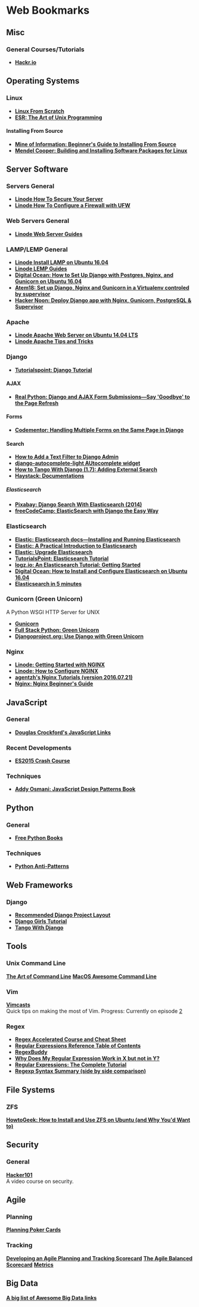 Web Bookmarks
=============

Misc
----

### General Courses/Tutorials ###
- **[Hackr.io][misc_general_01]**


Operating Systems
-----------------

### Linux ###
- **[Linux From Scratch][linux_01]**
- **[ESR: The Art of Unix Programming][linux_02]**

#### Installing From Source ####
- **[Mine of Information: Beginner's Guide to Installing From Source][linux_source_01]**
- **[Mendel Cooper: Building and Installing Software Packages for Linux][linux_source_02]**


Server Software
---------------

### Servers General ###
- **[Linode How To Secure Your Server][servers_general_01]**
- **[Linode How To Configure a Firewall with UFW][servers_general_02]**

### Web Servers General ###
- **[Linode Web Server Guides][servers_web_01]**

### LAMP/LEMP General ###
- **[Linode Install LAMP on Ubuntu 16.04][servers_lamp_01]**
- **[Linode LEMP Guides][servers_lamp_02]**
- **[Digital Ocean: How to Set Up Django with Postgres, Nginx, and Gunicorn on Ubuntu 16.04][servers_lamp_03]**
- **[Atem18: Set up Django, Nginx and Gunicorn in a Virtualenv controled by supervisor][servers_lamp_04]**
- **[Hacker Noon: Deploy Django app with Nginx, Gunicorn, PostgreSQL & Supervisor][servers_lamp_05]**

### Apache ###
- **[Linode Apache Web Server on Ubuntu 14.04 LTS][servers_apache_01]**
- **[Linode Apache Tips and Tricks][servers_apache_02]**

### Django ###
- **[Tutorialspoint: Django Tutorial][servers_django_01]**

#### AJAX ####
- **[Real Python: Django and AJAX Form Submissions—Say 'Goodbye' to the Page Refresh][servers_django_ajax_01]**

#### Forms ####
- **[Codementor: Handling Multiple Forms on the Same Page in Django][servers_django_forms_01]**

#### Search ####
- **[How to Add a Text Filter to Django Admin][servers_django_search_01]**
- **[django-autocomplete-light AUtocomplete widget][servers_django_search_02]**
- **[How to Tango With Django (1.7): Adding External Search][servers_django_search_03]**
- **[Haystack: Documentations][servers_django_search_04]**

##### Elasticsearch #####
- **[Pixabay: Django Search With Elasticsearch (2014)][servers_django_search_elasticsearch_01]**
- **[freeCodeCamp: ElasticSearch with Django the Easy Way][servers_django_search_elasticsearch_02]**

### Elasticsearch ###
- **[Elastic: Elasticsearch docs—Installing and Running Elasticsearch][servers_elasticsearch_01]**
- **[Elastic: A Practical Introduction to Elasticsearch][servers_elasticsearch_02]**
- **[Elastic: Upgrade Elasticsearch][servers_elasticsearch_03]**
- **[TutorialsPoint: Elasticsearch Tutorial][servers_elasticsearch_04]**
- **[logz.io: An Elasticsearch Tutorial: Getting Started][servers_elasticsearch_05]**
- **[Digital Ocean: How to Install and Configure Elasticsearch on Ubuntu 16.04][servers_elasticsearch_06]**
- **[Elasticsearch in 5 minutes][servers_elasticsearch_07]**

### Gunicorn (Green Unicorn) ###
A Python WSGI HTTP Server for UNIX
- **[Gunicorn][servers_gunicorn_01]**
- **[Full Stack Python: Green Unicorn][servers_gunicorn_02]**
- **[Djangoproject.org: Use Django with Green Unicorn][servers_gunicorn_03]**

### Nginx ###
- **[Linode: Getting Started with NGINX][servers_nginx_01]**
- **[Linode: How to Configure NGINX][servers_nginx_02]**
- **[agentzh's Nginx Tutorials (version 2016.07.21)][servers_nginx_03]**
- **[Nginx: Nginx Beginner's Guide][servers_nginx_04]**


JavaScript
----------

### General ###
- **[Douglas Crockford's JavaScript Links][javascript_general_01]**

### Recent Developments ###
- **[ES2015 Crash Course][javascript_new_01]**

### Techniques ##
- **[Addy Osmani: JavaScript Design Patterns Book][javascript_techniques_01]**


Python
------

### General ###
- **[Free Python Books][python_general_01]**

### Techniques ###
- **[Python Anti-Patterns][python_techniques_01]**


Web Frameworks
--------------

### Django ###
- **[Recommended Django Project Layout][webframeworks_django_01]**
- **[Django Girls Tutorial][webframeworks_django_02]**
- **[Tango With Django][webframeworks_django_03]**


Tools
-----

### Unix Command Line ###
**[The Art of Command Line][tools_cli_02]**
**[MacOS Awesome Command Line][tools_cli_01]**

### Vim ###
**[Vimcasts][tools_vim_01]**  
Quick tips on making the most of Vim. 
Progress: Currently on episode [2][tools_vim_02]

### Regex ###
- **[Regex Accelerated Course and Cheat Sheet][tools_regex_01]**
- **[Regular Expressions Reference Table of Contents][tools_regex_02]**
- **[RegexBuddy][tools_regex_03]**
- **[Why Does My Regular Expression Work in X but not in Y?][tools_regex_04]**
- **[Regular Expressions: The Complete Tutorial][tools_regex_05]**
- **[Regexp Syntax Summary (side by side comparison)][tools_regex_06]**


File Systems
------------

### ZFS ###
**[HowtoGeek: How to Install and Use ZFS on Ubuntu (and Why You'd Want to)][filesystems_zfs_01]**


Security
--------

### General ###

**[Hacker101][security_general_01]**  
A video course on security.


Agile
-----

### Planning ###
**[Planning Poker Cards][agile_planning_01]**

### Tracking ###
**[Developing an Agile Planning and Tracking Scorecard][agile_tracking_01]**
**[The Agile Balanced Scorecard][agile_tracking_02]**
**[Metrics][agile_tracking_03]**


Big Data
--------
**[A big list of Awesome Big Data links][bigdata_01]**




[linux_01]: http://www.linuxfromscratch.org/lfs/view/stable/index.html
[linux_02]: http://www.catb.org/~esr/writings/taoup/html/

[linux_source_01]: http://moi.vonos.net/linux/beginners-installing-from-source/
[linux_source_02]: http://www.tldp.org/HOWTO/Software-Building-HOWTO.html


[misc_general_01]: https://hackr.io "Hackr.io: 'Find the Best programming Courses & Tutorials'"


[servers_general_01]: https://www.linode.com/docs/security/securing-your-server "Linode: How to Secure Your Server"
[servers_general_02]: https://www.linode.com/docs/security/firewalls/configure-firewall-with-ufw "Linode: How to Configure a Firewall with UFW"

[servers_web_01]: https://www.linode.com/docs/web-servers "Linode: Web Server Guides"

[servers_lamp_01]: https://www.linode.com/docs/web-servers/lamp/install-lamp-stack-on-ubuntu-16-04 "Linode: How to Install a LAMP Stack on Ubuntu 16.04"
[servers_lamp_02]: https://www.linode.com/docs/web-servers/lemp/ "Linode: LEMP Guides"
[servers_lamp_03]: https://www.digitalocean.com/community/tutorials/how-to-set-up-django-with-postgres-nginx-and-gunicorn-on-ubuntu-16-04
[servers_lamp_04]: https://gist.github.com/Atem18/4696071
[servers_lamp_05]: https://hackernoon.com/deploy-django-app-with-nginx-gunicorn-postgresql-supervisor-9c6d556a25ac

[servers_apache_01]: https://www.linode.com/docs/web-servers/apache/apache-web-server-on-ubuntu-14-04 "Linode: Apache Web Server on Ubuntu 14.04 LTS"
[servers_apache_02]: https://www.linode.com/docs/web-servers/apache-tips-and-tricks/ "Linode: Apache Tips & Tricks"

[servers_django_01]: https://www.tutorialspoint.com/django/django_ajax.htm

[servers_django_ajax_01]: https://realpython.com/django-and-ajax-form-submissions/

[servers_django_forms_01]: https://www.codementor.io/lakshminp/handling-multiple-forms-on-the-same-page-in-django-fv89t2s3j

[servers_django_search_01]: https://medium.com/@hakibenita/how-to-add-a-text-filter-to-django-admin-5d1db93772d8
[servers_django_search_02]: http://django-autocomplete-light.readthedocs.io/en/master/tutorial.html
[servers_django_search_03]: http://www.tangowithdjango.com/book17/chapters/bing_search.html
[servers_django_search_04]: http://django-haystack.readthedocs.io/en/v2.4.1/best_practices.html

[servers_django_search_elasticsearch_01]: https://pixabay.com/en/blog/posts/django-search-with-elasticsearch-47/
[servers_django_search_elasticsearch_02]: https://medium.freecodecamp.org/elasticsearch-with-django-the-easy-way-909375bc16cb

[servers_elasticsearch_01]: https://www.elastic.co/guide/en/elasticsearch/guide/master/running-elasticsearch.html
[servers_elasticsearch_02]: https://www.elastic.co/blog/a-practical-introduction-to-elasticsearch
[servers_elasticsearch_03]: https://www.elastic.co/guide/en/elasticsearch/reference/current/setup-upgrade.html
[servers_elasticsearch_04]: https://www.tutorialspoint.com/elasticsearch/index.htm
[servers_elasticsearch_05]: https://logz.io/blog/elasticsearch-tutorial/
[servers_elasticsearch_06]: https://www.digitalocean.com/community/tutorials/how-to-install-and-configure-elasticsearch-on-ubuntu-16-04
[servers_elasticsearch_07]: http://www.elasticsearchtutorial.com/elasticsearch-in-5-minutes.html

[servers_gunicorn_01]: http://gunicorn.org
[servers_gunicorn_02]: https://www.fullstackpython.com/green-unicorn-gunicorn.html
[servers_gunicorn_03]: https://docs.djangoproject.com/en/2.0/howto/deployment/wsgi/gunicorn/

[servers_nginx_01]: https://linode.com/docs/web-servers/nginx/nginx-installation-and-basic-setup/
[servers_nginx_02]: https://linode.com/docs/web-servers/nginx/how-to-configure-nginx/
[servers_nginx_03]: http://openresty.org/download/agentzh-nginx-tutorials-en.html
[servers_nginx_04]: http://nginx.org/en/docs/beginners_guide.html#control


[javascript_general_01]: www.crockford.com/javascript/ "Douglas Crockford: JavaScript [links]"

[javascript_new_01]: https://laracasts.com/series/es6-cliffsnotes "Laracasts: ES2015 Crash Course"

[javascript_techniques_01]: https://addyosmani.com/resources/essentialjsdesignpatterns/book/ "Osmani, Addy: JavaScript Design Patterns Book"


[python_general_01]: https://pythonbooks.revolunet.com "Python Books: The Best Free Python Resources"

[python_techniques_01]: https://github.com/quantifiedcode/python-anti-patterns/tree/master/docs "Quantified Code: Python Anti-Patterns"


[webframeworks_django_01]: https://www.revsys.com/blog/2014/nov/21/recommended-django-project-layout/ "Revsys: Recommended Django Project Layout"
[webframeworks_django_02]: https://tutorial.djangogirls.org/en/index.html "Django Girls Tutorial"
[webframeworks_django_03]: www.tangowithdjango.com "Tango With Django"


[tools_vim_01]: http://vimcasts.org/episodes/page/8/ "Vimcasts: Page 8 (oldest episodes)"
[tools_vim_02]: http://vimcasts.org/episodes/tabs-and-spaces/ "Vimcasts: Episode 2: Tabs and Spaces"

[tools_cli_01]: https://github.com/herrbischoff/awesome-macos-command-line "Awesome MacOS Command Line"
[tools_cli_02]: https://github.com/jlevy/the-art-of-command-line#obscure-but-useful

[tools_regex_01]: http://www.rexegg.com/regex-quickstart.html
[tools_regex_02]: https://www.regular-expressions.info
[tools_regex_03]: https://www.regexbuddy.com/manual.html#index
[tools_regex_04]: https://unix.stackexchange.com/questions/119905/why-does-my-regular-expression-work-in-x-but-not-in-y
[tools_regex_05]: https://www.princeton.edu/~mlovett/reference/Regular-Expressions.pdf
[tools_regex_06]: http://www.greenend.org.uk/rjk/tech/regexp.html


[filesystems_zfs_01]: https://www.howtogeek.com/272220/how-to-install-and-use-zfs-on-ubuntu-and-why-youd-want-to/


[security_general_01]: https://www.hacker101.com/sessions/introduction "Hacker101: Introduction"


[agile_planning_01]: https://www.mountaingoatsoftware.com/tools/planning-poker "Mountain Goat Software: Planning Poker Cards"

[agile_tracking_01]: https://www.isixsigma.com/industries/software-it/developing-agile-planning-and-tracking-scorecard/ "i Six Sigma: Developing an Agile Planning and Tracking Scorecard"
[agile_tracking_02]: https://lithespeed.com/the-agile-balanced-scorecard/ "Lithespeed: The Agile Balanced Scorecard"
[agile_tracking_03]: www.scaledagileframework.com/metrics/


[bigdata_01]: https://github.com/onurakpolat/awesome-bigdata
